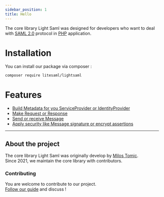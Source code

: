 ```yaml
---
sidebar_position: 1
title: Hello
---
```


The core library Light Saml was designed for developers who want
to deal with [SAML 2.0](http://saml.xml.org/saml-specifications) protocol in [PHP](https://php.net/) application.

# Installation

You can install our package via composer :

```
composer require litesaml/lightsaml
```

# Features

+ [Build Metadata for you ServiceProvider or IdentityProvider](build-metadata)
+ [Make Request or Response](make-message)
+ [Send or receive Message](use-message)
+ [Apply security like Message signature or encrypt assertions](security)

---

## About the project

The core library Light Saml was originally develop by [Milos Tomic](https://github.com/tmilos/).  
Since 2021, we maintain the core library with contributors.

### Contributing

You are welcome to contribute to our project.  
[Follow our guide](contributing) and discuss !
